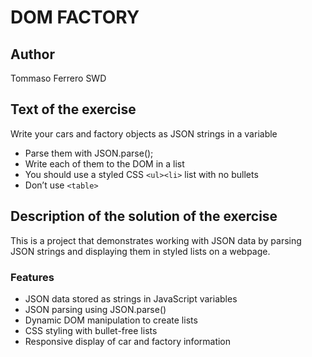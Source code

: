 # DOM FACTORY

## Author

Tommaso Ferrero SWD

## Text of the exercise

Write your cars and factory objects as JSON strings in a variable

- Parse them with JSON.parse();  
- Write each of them to the DOM in a list  
- You should use a styled CSS ```<ul><li>``` list with no bullets  
- Don’t use ```<table>```  

## Description of the solution of the exercise

This is a project that demonstrates working with JSON data by parsing JSON strings and displaying them in styled lists on a webpage.

### Features

- JSON data stored as strings in JavaScript variables
- JSON parsing using JSON.parse()
- Dynamic DOM manipulation to create lists
- CSS styling with bullet-free lists
- Responsive display of car and factory information
